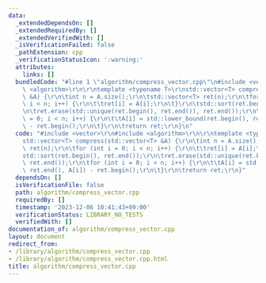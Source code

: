 ```yaml
---
data:
  _extendedDependsOn: []
  _extendedRequiredBy: []
  _extendedVerifiedWith: []
  _isVerificationFailed: false
  _pathExtension: cpp
  _verificationStatusIcon: ':warning:'
  attributes:
    links: []
  bundledCode: "#line 1 \"algorithm/compress_vector.cpp\"\n#include <vector>\r\n#include\
    \ <algorithm>\r\n\r\ntemplate <typename T>\r\nstd::vector<T> compress(std::vector<T>\
    \ &A) {\r\n\tint n = A.size();\r\n\tstd::vector<T> ret(n);\r\n\tfor (int i = 0;\
    \ i < n; i++) {\r\n\t\tret[i] = A[i];\r\n\t}\r\n\tstd::sort(ret.begin(), ret.end());\r\
    \n\tret.erase(std::unique(ret.begin(), ret.end()), ret.end());\r\n\tfor (int i\
    \ = 0; i < n; i++) {\r\n\t\tA[i] = std::lower_bound(ret.begin(), ret.end(), A[i])\
    \ - ret.begin();\r\n\t}\r\n\treturn ret;\r\n}\n"
  code: "#include <vector>\r\n#include <algorithm>\r\n\r\ntemplate <typename T>\r\n\
    std::vector<T> compress(std::vector<T> &A) {\r\n\tint n = A.size();\r\n\tstd::vector<T>\
    \ ret(n);\r\n\tfor (int i = 0; i < n; i++) {\r\n\t\tret[i] = A[i];\r\n\t}\r\n\t\
    std::sort(ret.begin(), ret.end());\r\n\tret.erase(std::unique(ret.begin(), ret.end()),\
    \ ret.end());\r\n\tfor (int i = 0; i < n; i++) {\r\n\t\tA[i] = std::lower_bound(ret.begin(),\
    \ ret.end(), A[i]) - ret.begin();\r\n\t}\r\n\treturn ret;\r\n}"
  dependsOn: []
  isVerificationFile: false
  path: algorithm/compress_vector.cpp
  requiredBy: []
  timestamp: '2023-12-06 10:41:43+09:00'
  verificationStatus: LIBRARY_NO_TESTS
  verifiedWith: []
documentation_of: algorithm/compress_vector.cpp
layout: document
redirect_from:
- /library/algorithm/compress_vector.cpp
- /library/algorithm/compress_vector.cpp.html
title: algorithm/compress_vector.cpp
---
```

